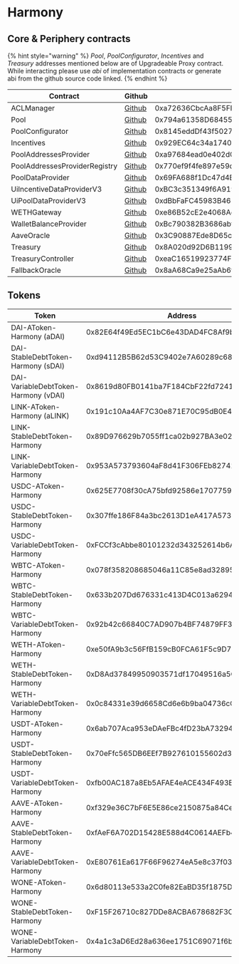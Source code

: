 # Harmony

## Core & Periphery contracts

{% hint style="warning" %}
_Pool_, _PoolConfigurator_, _Incentives_ and _Treasury_ addresses mentioned below are of Upgradeable Proxy contract. While interacting please use _abi_ of implementation contracts or generate abi from the github source code linked.&#x20;
{% endhint %}

| Contract                      | Github                                                                                                                        | Address                                    |
| ----------------------------- | ----------------------------------------------------------------------------------------------------------------------------- | ------------------------------------------ |
| ACLManager                    | [Github](https://github.com/aave/aave-v3-core/blob/master/contracts/protocol/configuration/ACLManager.sol)                    | 0xa72636CbcAa8F5FF95B2cc47F3CDEe83F3294a0B |
| Pool                          | [Github](https://github.com/aave/aave-v3-core/blob/master/contracts/protocol/pool/Pool.sol)                                   | 0x794a61358D6845594F94dc1DB02A252b5b4814aD |
| PoolConfigurator              | [Github](https://github.com/aave/aave-v3-core/blob/master/contracts/protocol/pool/PoolConfigurator.sol)                       | 0x8145eddDf43f50276641b55bd3AD95944510021E |
| Incentives                    | [Github](https://github.com/aave/aave-v3-periphery/blob/master/contracts/rewards/RewardsController.sol)                       | 0x929EC64c34a17401F460460D4B9390518E5B473e |
| PoolAddressesProvider         | [Github](https://github.com/aave/aave-v3-core/blob/master/contracts/protocol/configuration/PoolAddressesProvider.sol)         | 0xa97684ead0e402dC232d5A977953DF7ECBaB3CDb |
| PoolAddressesProviderRegistry | [Github](https://github.com/aave/aave-v3-core/blob/master/contracts/protocol/configuration/PoolAddressesProviderRegistry.sol) | 0x770ef9f4fe897e59daCc474EF11238303F9552b6 |
| PoolDataProvider              | [Github](https://github.com/aave/aave-v3-core/blob/master/contracts/misc/AaveProtocolDataProvider.sol)                        | 0x69FA688f1Dc47d4B5d8029D5a35FB7a548310654 |
| UiIncentiveDataProviderV3     | [Github](https://github.com/aave/aave-v3-periphery/blob/master/contracts/misc/UiIncentiveDataProviderV3.sol)                  | 0xBC3c351349f6A919A419EE1e57F85f3e07E59dd1 |
| UiPoolDataProviderV3          | [Github](https://github.com/aave/aave-v3-periphery/blob/master/contracts/misc/UiPoolDataProviderV3.sol)                       | 0xdBbFaFC45983B4659E368a3025b81f69Ab6E5093 |
| WETHGateway                   | [Github](https://github.com/aave/aave-v3-periphery/blob/master/contracts/misc/WETHGateway.sol)                                | 0xe86B52cE2e4068AdE71510352807597408998a69 |
| WalletBalanceProvider         | [Github](https://github.com/aave/aave-v3-periphery/blob/master/contracts/misc/WalletBalanceProvider.sol)                      | 0xBc790382B3686abffE4be14A030A96aC6154023a |
| AaveOracle                    | [Github](https://github.com/aave/aave-v3-core/blob/master/contracts/misc/AaveOracle.sol)                                      | 0x3C90887Ede8D65ccb2777A5d577beAb2548280AD |
| Treasury                      | [Github](https://github.com/aave/aave-v3-periphery/blob/master/contracts/treasury/Collector.sol)                              | 0x8A020d92D6B119978582BE4d3EdFdC9F7b28BF31 |
| TreasuryController            | [Github](https://github.com/aave/aave-v3-periphery/blob/master/contracts/treasury/CollectorController.sol)                    | 0xeaC16519923774Fd7723d3D5E442a1e2E46BA962 |
| FallbackOracle                | [Github](https://github.com/aave/aave-v3-core/blob/master/contracts/mocks/oracle/PriceOracle.sol)                             | 0x8aA68Ca9e25aAb6f9f41bF341d12Ab407AE099E2 |

## Tokens

| Token                                | Address                                    |
| ------------------------------------ | ------------------------------------------ |
| DAI-AToken-Harmony (aDAI)            | 0x82E64f49Ed5EC1bC6e43DAD4FC8Af9bb3A2312EE |
| DAI-StableDebtToken-Harmony (sDAI)   | 0xd94112B5B62d53C9402e7A60289c6810dEF1dC9B |
| DAI-VariableDebtToken-Harmony (vDAI) | 0x8619d80FB0141ba7F184CbF22fd724116D9f7ffC |
| LINK-AToken-Harmony (aLINK)          | 0x191c10Aa4AF7C30e871E70C95dB0E4eb77237530 |
| LINK-StableDebtToken-Harmony         | 0x89D976629b7055ff1ca02b927BA3e020F22A44e4 |
| LINK-VariableDebtToken-Harmony       | 0x953A573793604aF8d41F306FEb8274190dB4aE0e |
| USDC-AToken-Harmony                  | 0x625E7708f30cA75bfd92586e17077590C60eb4cD |
| USDC-StableDebtToken-Harmony         | 0x307ffe186F84a3bc2613D1eA417A5737D69A7007 |
| USDC-VariableDebtToken-Harmony       | 0xFCCf3cAbbe80101232d343252614b6A3eE81C989 |
| WBTC-AToken-Harmony                  | 0x078f358208685046a11C85e8ad32895DED33A249 |
| WBTC-StableDebtToken-Harmony         | 0x633b207Dd676331c413D4C013a6294B0FE47cD0e |
| WBTC-VariableDebtToken-Harmony       | 0x92b42c66840C7AD907b4BF74879FF3eF7c529473 |
| WETH-AToken-Harmony                  | 0xe50fA9b3c56FfB159cB0FCA61F5c9D750e8128c8 |
| WETH-StableDebtToken-Harmony         | 0xD8Ad37849950903571df17049516a5CD4cbE55F6 |
| WETH-VariableDebtToken-Harmony       | 0x0c84331e39d6658Cd6e6b9ba04736cC4c4734351 |
| USDT-AToken-Harmony                  | 0x6ab707Aca953eDAeFBc4fD23bA73294241490620 |
| USDT-StableDebtToken-Harmony         | 0x70eFfc565DB6EEf7B927610155602d31b670e802 |
| USDT-VariableDebtToken-Harmony       | 0xfb00AC187a8Eb5AFAE4eACE434F493Eb62672df7 |
| AAVE-AToken-Harmony                  | 0xf329e36C7bF6E5E86ce2150875a84Ce77f477375 |
| AAVE-StableDebtToken-Harmony         | 0xfAeF6A702D15428E588d4C0614AEFb4348D83D48 |
| AAVE-VariableDebtToken-Harmony       | 0xE80761Ea617F66F96274eA5e8c37f03960ecC679 |
| WONE-AToken-Harmony                  | 0x6d80113e533a2C0fe82EaBD35f1875DcEA89Ea97 |
| WONE-StableDebtToken-Harmony         | 0xF15F26710c827DDe8ACBA678682F3Ce24f2Fb56E |
| WONE-VariableDebtToken-Harmony       | 0x4a1c3aD6Ed28a636ee1751C69071f6be75DEb8B8 |
